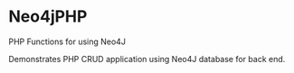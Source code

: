 # Neo4jPHP
PHP Functions for using Neo4J

Demonstrates PHP CRUD application using Neo4J database for back end.

